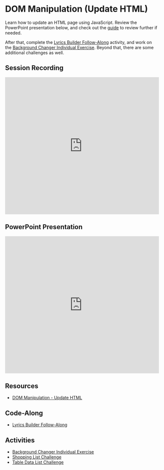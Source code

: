 # DOM Manipulation (Update HTML)
Learn how to update an HTML page using JavaScript. Review the PowerPoint presentation below, and check out the [guide](DomManipulationUpdateHTML.md) to review further if needed.

After that, complete the [Lyrics Builder Follow-Along](LyricsBuilderFollowAlongInstructions.md) activity, and work on the [Background Changer Individual Exercise](BackgroundChangerIndividualInstructions.md). Beyond that, there are some additional challenges as well.

## Session Recording
<iframe width="100%" height="450px" src="https://www.youtube.com/embed/NJYJDe5dbrk" title="YouTube video player" frameborder="0" allow="accelerometer; autoplay; clipboard-write; encrypted-media; gyroscope; picture-in-picture" allowfullscreen></iframe>

## PowerPoint Presentation
<iframe src='https://view.officeapps.live.com/op/embed.aspx?src=https://hylandtechclub.com/web-102/Week07/DomManipulationContinued.pptx' width='100%' height='450px' frameborder='0'></iframe>

## Resources
- [DOM Manipulation - Update HTML](DomManipulationUpdateHTML.md)

## Code-Along
- [Lyrics Builder Follow-Along](LyricsBuilderFollowAlongInstructions.md)

## Activities
- [Background Changer Individual Exercise](BackgroundChangerIndividualInstructions.md)
- [Shopping List Challenge](Challenges/ShoppingListChallenge.md)
- [Table Data List Challenge](Challenges/TableDataChallenge.md)